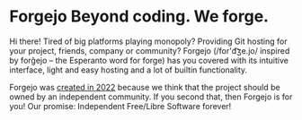 # Forgejo Beyond coding. We forge. 

Hi there! Tired of big platforms playing monopoly? Providing Git hosting for your project, friends, company or community? Forgejo (/for'd͡ʒe.jo/ inspired by forĝejo – the Esperanto word for forge) has you covered with its intuitive interface, light and easy hosting and a lot of builtin functionality.

Forgejo was [created in 2022](https://forgejo.org/2022-12-15-hello-forgejo/) because we think that the project should be owned by an independent community. If you second that, then Forgejo is for you! Our promise: Independent Free/Libre Software forever!

